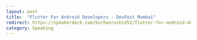 ```yaml
---
layout: post
title:  "Flutter For Android Developers - DevFest Mumbai"
redirect: https://speakerdeck.com/burhanrashid52/flutter-for-android-developers-gdgmad-2018
category: Speaking
---
```

